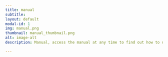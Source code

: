 ```yaml
---
title: manual
subtitle: 
layout: default
modal-id: 1
img: manual.png
thumbnail: manual_thumbnail.png
alt: image-alt
description: Manual, access the manual at any time to find out how to use each element.

---
```

